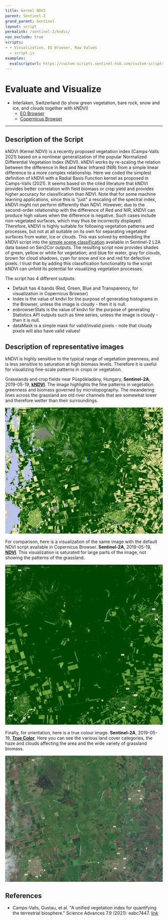 ```yaml
---
title: kernel NDVI
parent: Sentinel-2
grand_parent: Sentinel
layout: script
permalink: /sentinel-2/kndvi/
nav_exclude: true
scripts:
- - Visualization, EO Browser, Raw Values
  - script.js
examples:
  evalscripturl: https://custom-scripts.sentinel-hub.com/custom-scripts/sentinel-2/kndvi/script.js
---
```


# Evaluate and Visualize

- Interlaken, Switzerland (to show green vegetation, bare rock, snow and ice, and clouds together with kNDVI)
  - [EO Browser](https://sentinelshare.page.link/kD7v)
  - [Copernicus Browser](https://link.dataspace.copernicus.eu/dzpu)
---

## Description of the Script

kNDVI (Kernel NDVI) is a recently proposed vegetation index (Camps-Valls 2021) based on a nonlinear generalization of the popular Normalized Differential Vegetation Index (NDVI). kNDVI works by re-scaling the relation between the difference in Red and Near Infrared (NIR) from a simple linear difference to a more complex relationship. Here we coded the simplest definition of kNDVI with a Radial Basis Function kernel as proposed in Camps-Valls (2021).
It seems based on the cited literature that kNDVI provides better correlation with field biomass or crop yield and provides higher accuracy for classification than NDVI. Note that for some machine learning applications, since this is "just" a rescaling of the spectral index, kNDVI might not perform differently than NDVI.
However, due to the second-order relationship with the difference of Red and NIR, kNDVI can produce high values when the difference is negative. Such cases include non-vegetated surfaces, which may thus be incorrectly displayed. Therefore, kNDVI is highly suitable for following vegetation patterns and processes, but not at all suitable on its own for separating vegetated surfaces from water, ice or clouds.
This was solved by embedding the kNDVI script into the [simple scene classification](https://www.sentinel-hub.com/faq/how-get-s2a-scene-classification-sentinel-2/) available in Sentinel-2 L2A data based on Sen2Cor outputs. The resulting script now provides shades of green, yellow or white for vegetation; and blue for water, gray for clouds, brown for cloud shadows, cyan for snow and ice and red for defective pixels. I trust that by adding this classification functionality to the script kNDVI can unfold its potential for visualizing vegetation processes.

The script has 4 different outputs:
- Default has 4 bands (Red, Green, Blue and Transparency, for visualization in Copernicus Browser)
- Index is the value of kndvi for the purpose of generating histograms in the Browser, unless the image is cloudy - then it is null.
- eobrowserStats is the value of kndvi for the purpose of generating Statistics API outputs such as time series, unless the image is cloudy - then it is null. 
- dataMask is a simple mask for valid/invalid pixels - note that cloudy pixels will also have valid values!

## Description of representative images

kNDVI is highly sensitive to the typical range of vegetation greenness, and is less sensitive to saturation at high biomass levels. Therefore it is useful for visualizing fine-scale patterns in crops or vegetation.

Grasslands and crop fields near Püspökladány, Hungary, **Sentinel-2A**, 2019-05-19, [**kNDVI**](https://tinyurl.com/pladanykndvi). The image highlights the fine patterns in vegetation greenness and biomass governed by microtopography. The meandering lines across the grassland are old river channels that are somewhat lower and therefore wetter than their surroundings. 

!['Sentinel-2 05 May 2023, Püspökladány, Hungary'](./img/Sentinel-2_L2A_pkladany_kndvi.jpg)

For comparison, here is a visualization of the same image with the default NDVI script available in Copernicus Browser. **Sentinel-2A**, 2019-05-19, [**NDVI**](https://link.dataspace.copernicus.eu/yv4r). This visualization is saturated for large parts of the image, not showing the patterns of the grassland. 

!['Sentinel-2 05 May 2023, Püspökladány, Hungary'](./img/Sentinel-2_L2A_NDVI.jpg)

Finally, for orientation, here is a true colour image. **Sentinel-2A**, 2019-05-19, [**True Color**](https://link.dataspace.copernicus.eu/m2u2). Here you can see the various land cover categories, the haze and clouds affecting the area and the wide variety of grassland biomass. 

!['Sentinel-2 05 May 2023, Püspökladány, Hungary'](.\img\Sentinel-2_L2A_True_color.jpg)

## References

- Camps-Valls, Gustau, et al. "A unified vegetation index for quantifying the terrestrial biosphere." Science Advances 7.9 (2021): eabc7447. [link](https://www.science.org/doi/10.1126/sciadv.abc7447)